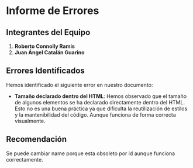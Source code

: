 # Informe de Errores

## Integrantes del Equipo

1. **Roberto Connolly Ramis**
2. **Juan Ángel Catalán Guarino**

## Errores Identificados

Hemos identificado el siguiente error en nuestro documento:

- **Tamaño declarado dentro del HTML**: Hemos observado que el tamaño de algunos elementos se ha declarado directamente dentro del HTML. Esto no es una buena práctica ya que dificulta la reutilización de estilos y la mantenibilidad del código. Aunque funciona de forma correcta visualmente.

## Recomendación

Se puede cambiar name porque esta obsoleto por id aunque funciona correctamente.